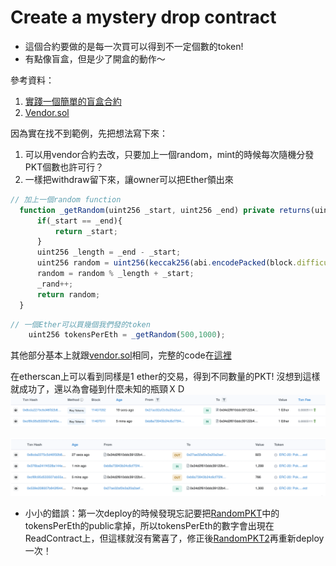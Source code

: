 # Create a mystery drop contract

- 這個合約要做的是每一次買可以得到不一定個數的token!
- 有點像盲盒，但是少了開盒的動作～

參考資料：
1. [實踐一個簡單的盲盒合約](https://blog.csdn.net/meta_world/article/details/124418634)
2. [Vendor.sol](hardhat/contracts/vendor.sol)

因為實在找不到範例，先把想法寫下來：
1. 可以用vendor合約去改，只要加上一個random，mint的時候每次隨機分發PKT個數也許可行？
2. 一樣把withdraw留下來，讓owner可以把Ether領出來

```javascript
// 加上一個random function
  function _getRandom(uint256 _start, uint256 _end) private returns(uint256) {
      if(_start == _end){
          return _start;
      }
      uint256 _length = _end - _start;
      uint256 random = uint256(keccak256(abi.encodePacked(block.difficulty, block.timestamp, _rand)));
      random = random % _length + _start;
      _rand++;
      return random;
  }
```

```javascript
// 一個Ether可以買幾個我們發的token
    uint256 tokensPerEth = _getRandom(500,1000);
```

其他部分基本上就跟[vendor.sol](hardhat/contracts/vendor.sol)相同，完整的code在[這裡](hardhat/contracts/RandomPKT.sol)

在etherscan上可以看到同樣是1 ether的交易，得到不同數量的PKT! 沒想到這樣就成功了，還以為會碰到什麼未知的瓶頸ＸＤ
![](images/RanPKT_Ether.png) 

![](images/RanPKT_PKT.png)

- 小小的錯誤：第一次deploy的時候發現忘記要把[RandomPKT](https://rinkeby.etherscan.io/address/0xD75805557a505A3bBa1bCfD6737Ab8E90bac1d36#code)中的tokensPerEth的public拿掉，所以tokensPerEth的數字會出現在ReadContract上，但這樣就沒有驚喜了，修正後[RandomPKT2](https://rinkeby.etherscan.io/address/0x34d2F610dDC39122B467A8F7f929728597587e91#code)再重新deploy一次！ 
